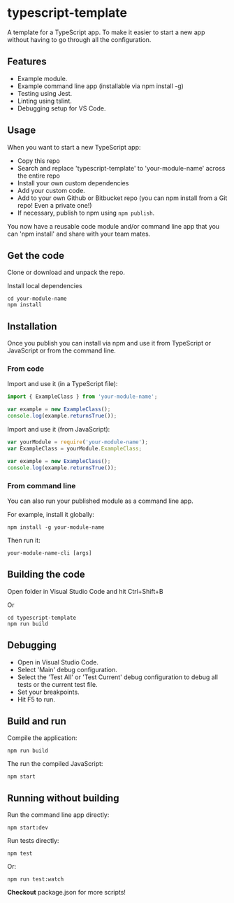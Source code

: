 # typescript-template

A template for a TypeScript app. To make it easier to start a new app without having to go through all the configuration.

## Features

- Example module.
- Example command line app (installable via npm install -g)
- Testing using Jest.
- Linting using tslint.
- Debugging setup for VS Code.

## Usage

When you want to start a new TypeScript app:

- Copy this repo
- Search and replace 'typescript-template' to 'your-module-name' across the entire repo
- Install your own custom dependencies
- Add your custom code.
- Add to your own Github or Bitbucket repo (you can npm install from a Git repo! Even a private one!)
- If necessary, publish to npm using `npm publish`.

You now have a reusable code module and/or command line app that you can 'npm install' and share with your team mates.

## Get the code

Clone or download and unpack the repo.

Install local dependencies

    cd your-module-name
    npm install

## Installation

Once you publish you can install via npm and use it from TypeScript or JavaScript or from the command line.

### From code

Import and use it (in a TypeScript file):

```typescript
import { ExampleClass } from 'your-module-name';

var example = new ExampleClass();
console.log(example.returnsTrue());
```

Import and use it (from JavaScript):

```javascript
var yourModule = require('your-module-name');
var ExampleClass = yourModule.ExampleClass;

var example = new ExampleClass();
console.log(example.returnsTrue());
```

### From command line

You can also run your published module as a command line app.

For example, install it globally:

    npm install -g your-module-name

Then run it:

    your-module-name-cli [args]

## Building the code

Open folder in Visual Studio Code and hit Ctrl+Shift+B

Or

    cd typescript-template
    npm run build

## Debugging

- Open in Visual Studio Code.
- Select 'Main' debug configuration.
- Select the 'Test All' or 'Test Current' debug configuration to debug all tests or the current test file.
- Set your breakpoints.
- Hit F5 to run.

## Build and run

Compile the application:

    npm run build

The run the compiled JavaScript:

    npm start

## Running without building

Run the command line app directly:

    npm start:dev

Run tests directly:

    npm test

Or:

    npm run test:watch


**Checkout** package.json for more scripts!